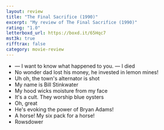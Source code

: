 ```yaml
---
layout: review
title: "The Final Sacrifice (1990)"
excerpt: "My review of The Final Sacrifice (1990)"
rating: "1.0"
letterboxd_url: https://boxd.it/65Hqc7
mst3k: true
rifftrax: false
category: movie-review
---
```


- — I want to know what happened to you. — I died
- No wonder dad lost his money, he invested in lemon mines!
- Uh oh, the town's alternator is shot
- My name is Bill Stinkwater
- My hood wicks moisture from my face
- It's a cult. They worship blue oysters
- Oh, great
- He's evoking the power of Bryan Adams!
- A horse! My six pack for a horse!
- Rowsdower
